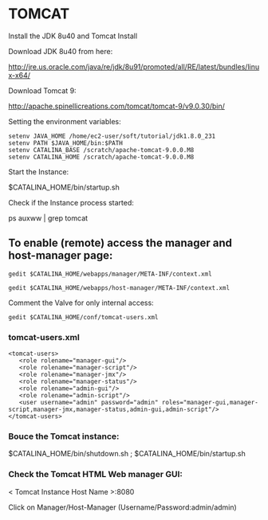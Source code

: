 # TOMCAT 

Install the JDK 8u40 and Tomcat Install

Download JDK 8u40 from here:

http://jre.us.oracle.com/java/re/jdk/8u91/promoted/all/RE/latest/bundles/linux-x64/

Download Tomcat 9:

http://apache.spinellicreations.com/tomcat/tomcat-9/v9.0.30/bin/

Setting the environment variables:

```
setenv JAVA_HOME /home/ec2-user/soft/tutorial/jdk1.8.0_231
setenv PATH $JAVA_HOME/bin:$PATH
setenv CATALINA_BASE /scratch/apache-tomcat-9.0.0.M8
setenv CATALINA_HOME /scratch/apache-tomcat-9.0.0.M8
```
Start the Instance:

$CATALINA_HOME/bin/startup.sh

Check if the Instance process started:

ps auxww | grep tomcat

## To enable (remote) access the manager and host-manager page:
```
gedit $CATALINA_HOME/webapps/manager/META-INF/context.xml
```
```
gedit $CATALINA_HOME/webapps/host-manager/META-INF/context.xml
```
Comment the Valve for only internal access:

<Context antiResourceLocking="false" privileged="true" >
<!--<Valve className="org.apache.catalina.valves.RemoteAddrValve" allow="127\.\d+\.\d+\.\d+|::1|0:0:0:0:0:0:0:1" />-->
</Context>

```
gedit $CATALINA_HOME/conf/tomcat-users.xml
```

### tomcat-users.xml 

```
<tomcat-users>
   <role rolename="manager-gui"/>
   <role rolename="manager-script"/>
   <role rolename="manager-jmx"/>
   <role rolename="manager-status"/>
   <role rolename="admin-gui"/>
   <role rolename="admin-script"/>
   <user username="admin" password="admin" roles="manager-gui,manager-script,manager-jmx,manager-status,admin-gui,admin-script"/>
</tomcat-users>
```

### Bouce the Tomcat instance:

$CATALINA_HOME/bin/shutdown.sh ; $CATALINA_HOME/bin/startup.sh

### Check the Tomcat HTML Web manager GUI:

 < Tomcat Instance Host Name >:8080

Click on Manager/Host-Manager (Username/Password:admin/admin)
